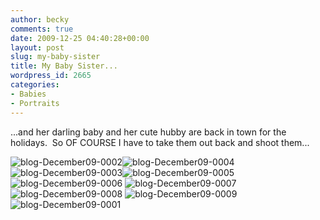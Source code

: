 ```yaml
---
author: becky
comments: true
date: 2009-12-25 04:40:28+00:00
layout: post
slug: my-baby-sister
title: My Baby Sister...
wordpress_id: 2665
categories:
- Babies
- Portraits
---
```


...and her darling baby and her cute hubby are back in town for the holidays.  So OF COURSE I have to take them out back and shoot them...




![blog-December09-0002](http://beta.beckyjenson.com/wp-content/uploads/2009/12/blog-December09-00021.jpg)![blog-December09-0004](http://beta.beckyjenson.com/wp-content/uploads/2009/12/blog-December09-00041.jpg)![blog-December09-0003](http://beta.beckyjenson.com/wp-content/uploads/2009/12/blog-December09-00031.jpg)![blog-December09-0005](http://beta.beckyjenson.com/wp-content/uploads/2009/12/blog-December09-00051.jpg)![blog-December09-0006](http://beta.beckyjenson.com/wp-content/uploads/2009/12/blog-December09-00061.jpg) ![blog-December09-0007](http://beta.beckyjenson.com/wp-content/uploads/2009/12/blog-December09-00071.jpg)![blog-December09-0008](http://beta.beckyjenson.com/wp-content/uploads/2009/12/blog-December09-00081.jpg) ![blog-December09-0009](http://beta.beckyjenson.com/wp-content/uploads/2009/12/blog-December09-00091.jpg)![blog-December09-0001](http://beta.beckyjenson.com/wp-content/uploads/2009/12/blog-December09-00011.jpg)

